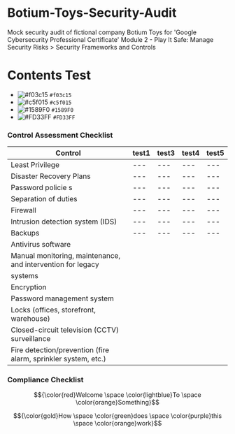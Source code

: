 # Botium-Toys-Security-Audit
Mock security audit of fictional company Botium Toys for 'Google Cybersecurity Professional Certificate' Module 2 - Play It Safe: Manage Security Risks > Security Frameworks and Controls 

# Contents Test

- ![#f03c15](https://placehold.co/10x10/f03c15/f03c15.png) `#f03c15`
- ![#c5f015](https://placehold.co/15x15/c5f015/c5f015.png) `#c5f015`
- ![#1589F0](https://placehold.co/20x20/1589F0/1589F0.png) `#1589F0`
- ![#FD33FF](https://placehold.co/25x25/FD33FF/FD33FF.png) `#FD33FF`

### Control Assessment Checklist

| Control | test1 | test3 | test4 | test5 |
| ------- | ----- | ----- | ----- | ----- |
| Least Privilege |---|---|---|---|
| Disaster Recovery Plans |---|---|---|---|
| Password policie s|---|---|---|---|
| Separation of duties |---|---|---|---|
| Firewall |---|---|---|---|
| Intrusion detection system (IDS) |---|---|---|---|
| Backups |---|---|---|---|
| Antivirus software |
| Manual monitoring, maintenance, and intervention for legacy
systems |
| Encryption |
| Password management system |
| Locks (offices, storefront, warehouse) |
| Closed-circuit television (CCTV) surveillance |
| Fire detection/prevention (fire alarm, sprinkler system, etc.) |

### Compliance Checklist

$${\color{red}Welcome \space \color{lightblue}To \space \color{orange}Something}$$

$${\color{gold}How \space \color{green}does \space \color{purple}this \space \color{orange}work}$$
  
